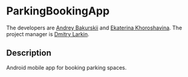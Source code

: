 # ParkingBookingApp
The developers are [Andrey Bakurskii](https://github.com/AndreyBakurskii) and [Ekaterina Khoroshavina](https://github.com/KatrinLion14). The project manager is [Dmitry Larkin]().

## Description
Android mobile app for booking parking spaces. 
